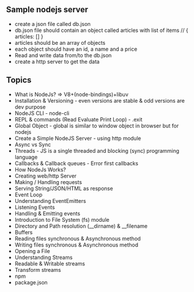 ## Sample nodejs server
  - create a json file called db.json
  - db.json file should contain an object called articles with list of items // { articles: [] }
  - articles should be an array of objects
  - each object should have an id, a name and a price
  - Read and write data from/to the db.json
  - create a http server to get the data

## Topics
- What is NodeJs? => V8+(node-bindings)+libuv
- Installation & Versioning - even versions are stable & odd versions are dev purpose
- NodeJS CLI - node-cli
- REPL & commands (Read Evaluate Print Loop) - .exit
- Global Object - global is similar to window object in browser but for nodejs
- Create a Simple NodeJS Server - using http module
- Async vs Sync
- Threads - JS is a single threaded and blocking (sync) programming language
- Callbacks & Callback queues - Error first callbacks
- How NodeJs Works?
- Creating web/http Server
- Making / Handling requests
- Serving String/JSON/HTML as response
- Event Loop
- Understanding EventEmitters
- Listening Events
- Handling & Emitting events
- Introduction to File System (fs) module
- Directory and Path resolution (__dirname) & __filename
- Buffers
- Reading files synchronous & Asynchronous method
- Writing files synchronous & Asynchronous method
- Opening a File
- Understanding Streams
- Readable & Writable streams
- Transform streams
- npm
- package.json